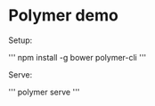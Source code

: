 # Polymer demo

Setup:

'''
npm install -g bower polymer-cli
'''

Serve:

'''
polymer serve
'''

[](http://localhost:8080/components/icon-toggle/demo/)
